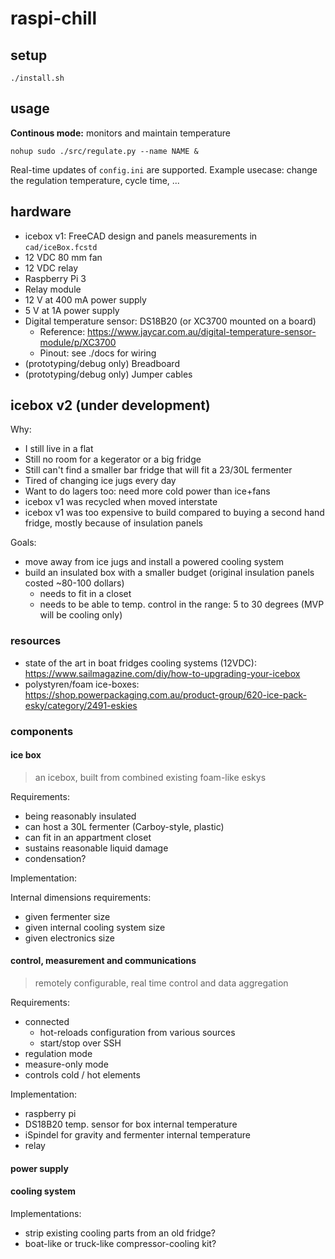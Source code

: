 # raspi-chill

## setup

`./install.sh`

## usage

**Continous mode:** monitors and maintain temperature

`nohup sudo ./src/regulate.py --name NAME &`

Real-time updates of `config.ini` are supported. Example usecase: change the regulation temperature, cycle time, ...

## hardware

- icebox v1: FreeCAD design and panels measurements in `cad/iceBox.fcstd`
- 12 VDC 80 mm fan
- 12 VDC relay
- Raspberry Pi 3
- Relay module
- 12 V at 400 mA power supply
- 5 V at 1A power supply
- Digital temperature sensor: DS18B20 (or XC3700 mounted on a board)
  - Reference: https://www.jaycar.com.au/digital-temperature-sensor-module/p/XC3700
  - Pinout: see ./docs for wiring
- (prototyping/debug only) Breadboard
- (prototyping/debug only) Jumper cables

## icebox v2 (under development)

Why:
- I still live in a flat
- Still no room for a kegerator or a big fridge
- Still can't find a smaller bar fridge that will fit a 23/30L fermenter
- Tired of changing ice jugs every day
- Want to do lagers too: need more cold power than ice+fans
- icebox v1 was recycled when moved interstate
- icebox v1 was too expensive to build compared to buying a second hand fridge, mostly because of insulation panels

Goals:

- move away from ice jugs and install a powered cooling system
- build an insulated box with a smaller budget (original insulation panels costed ~80-100 dollars)
  - needs to fit in a closet
  - needs to be able to temp. control in the range: 5 to 30 degrees (MVP will be cooling only)

### resources

- state of the art in boat fridges cooling systems (12VDC): https://www.sailmagazine.com/diy/how-to-upgrading-your-icebox
- polystyren/foam ice-boxes: https://shop.powerpackaging.com.au/product-group/620-ice-pack-esky/category/2491-eskies

### components

#### ice box

> an icebox, built from combined existing foam-like eskys

Requirements:
- being reasonably insulated
- can host a 30L fermenter (Carboy-style, plastic)
- can fit in an appartment closet
- sustains reasonable liquid damage
- condensation?

Implementation:

Internal dimensions requirements:
- given fermenter size
- given internal cooling system size
- given electronics size

#### control, measurement and communications

> remotely configurable, real time control and data aggregation 

Requirements:
- connected
  - hot-reloads configuration from various sources
  - start/stop over SSH
- regulation mode
- measure-only mode
- controls cold / hot elements

Implementation:

- raspberry pi
- DS18B20 temp. sensor for box internal temperature
- iSpindel for gravity and fermenter internal temperature
- relay

#### power supply

#### cooling system

Implementations:
- strip existing cooling parts from an old fridge?
- boat-like or truck-like compressor-cooling kit?
